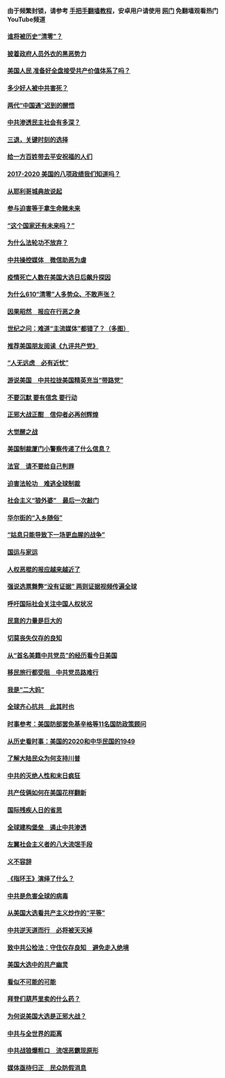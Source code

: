 #### 由于频繁封锁，请参考 [手把手翻墙教程](https://github.com/gfw-breaker/guides/wiki/)，安卓用户请使用 [网门](https://github.com/gfw-breaker/nogfw/blob/master/dl.md?t=01122300) 免翻墙观看热门YouTube频道 

#### [谁将被历史“清零”？](../pages/73/417485.md?t=01122300) 

#### [披着政府人员外衣的黑恶势力](../pages/73/417442.md?t=01122300) 

#### [美国人民 准备好全盘接受共产价值体系了吗？](../pages/73/417491.md?t=01122300) 

#### [多少好人被中共害死？](../pages/73/417144.md?t=01122300) 

#### [两代“中国通”迟到的醒悟](../pages/73/417064.md?t=01122300) 

#### [中共渗透民主社会有多深？](../pages/73/417063.md?t=01122300) 

#### [三退，关键时刻的选择](../pages/73/416969.md?t=01122300) 

#### [给一方百姓带去平安祝福的人们](../pages/73/416941.md?t=01122300) 

#### [2017-2020  美国的八项政绩我们知道吗？](../pages/73/416968.md?t=01122300) 

#### [从耶利哥城典故说起](../pages/73/416892.md?t=01122300) 

#### [参与迫害等于拿生命赌未来](../pages/73/416856.md?t=01122300) 

#### [“这个国家还有未来吗？”](../pages/73/416852.md?t=01122300) 

#### [为什么法轮功不放弃？](../pages/73/416864.md?t=01122300) 

#### [中共操控媒体　微信助恶为虐](../pages/73/416724.md?t=01122300) 

#### [疫情死亡人数在美国大选日后飙升探因](../pages/73/416606.md?t=01122300) 

#### [为什么610“清零”人多势众、不敢声张？](../pages/73/416632.md?t=01122300) 

#### [因果昭然　报应在行恶之身](../pages/73/416582.md?t=01122300) 

#### [世纪之问：难道“主流媒体”都错了？（多图）](../pages/73/416571.md?t=01122300) 

#### [推荐美国朋友阅读《九评共产党》](../pages/73/416510.md?t=01122300) 

#### [“人无远虑　必有近忧”](../pages/73/416513.md?t=01122300) 

#### [游说美国　中共拉拢美国精英充当“带路党”](../pages/73/416529.md?t=01122300) 

#### [不要沉默 要有信念 要行动](../pages/73/416457.md?t=01122300) 

#### [正邪大战正酣　信仰者必再创辉煌](../pages/73/416433.md?t=01122300) 

#### [大觉醒之战](../pages/73/416456.md?t=01122300) 

#### [美国制裁厦门小警察传递了什么信息？](../pages/73/416432.md?t=01122300) 

#### [法官　请不要给自己判罪](../pages/73/416379.md?t=01122300) 

#### [迫害法轮功　难逃全球制裁](../pages/73/416380.md?t=01122300) 

#### [社会主义“狼外婆”　最后一次敲门](../pages/73/416394.md?t=01122300) 

#### [华尔街的“入乡随俗”](../pages/73/416395.md?t=01122300) 

#### [“姑息只能导致下一场更血腥的战争”](../pages/73/416223.md?t=01122300) 

#### [国运与家运](../pages/73/416224.md?t=01122300) 

#### [人权恶棍的报应越来越近了](../pages/73/416276.md?t=01122300) 

#### [强说选票舞弊“没有证据” 两则证据视频传遍全球](../pages/73/416227.md?t=01122300) 

#### [呼吁国际社会关注中国人权状况](../pages/73/416135.md?t=01122300) 

#### [民意的力量是巨大的](../pages/73/416222.md?t=01122300) 

#### [切莫丧失仅存的良知](../pages/73/416134.md?t=01122300) 

#### [从“首名美籍中共党员”的经历看今日美国](../pages/73/416114.md?t=01122300) 

#### [移民旅行都受阻　中共党员路难行](../pages/73/416033.md?t=01122300) 

#### [我是“二大妈”](../pages/73/415529.md?t=01122300) 

#### [全球齐心抗共　此其时也](../pages/73/415989.md?t=01122300) 

#### [时事参考：美国防部罢免基辛格等11名国防政策顾问](../pages/73/415970.md?t=01122300) 

#### [从历史看时事：美国的2020和中华民国的1949](../pages/73/415949.md?t=01122300) 

#### [了解大陆民众为何支持川普](../pages/73/415950.md?t=01122300) 

#### [中共的灭绝人性和末日疯狂](../pages/73/415944.md?t=01122300) 

#### [共产伎俩如何在美国花样翻新](../pages/73/415908.md?t=01122300) 

#### [国际残疾人日的省思](../pages/73/415849.md?t=01122300) 

#### [全球建构堡垒　遏止中共渗透](../pages/73/415850.md?t=01122300) 

#### [左翼社会主义者的八大流氓手段](../pages/73/415802.md?t=01122300) 

#### [义不容辞](../pages/73/415807.md?t=01122300) 

#### [《指环王》演绎了什么？](../pages/73/415739.md?t=01122300) 

#### [中共是危害全球的病毒](../pages/73/415569.md?t=01122300) 

#### [从美国大选看共产主义炒作的“平等”](../pages/73/415654.md?t=01122300) 

#### [中共逆天道而行　必将被天灭掉](../pages/73/415626.md?t=01122300) 

#### [致中共公检法：守住仅存良知　避免走入绝境](../pages/73/415627.md?t=01122300) 

#### [美国大选中的共产幽灵](../pages/73/415618.md?t=01122300) 

#### [看似不可能的可能](../pages/73/415619.md?t=01122300) 

#### [拜登们葫芦里卖的什么药？](../pages/73/415531.md?t=01122300) 

#### [为何说美国大选是正邪大战？](../pages/73/415530.md?t=01122300) 

#### [中共与全世界的距离](../pages/73/415435.md?t=01122300) 

#### [中共战狼爆粗口　流氓恶霸现原形](../pages/73/415426.md?t=01122300) 

#### [媒体亟待归正　民众防假消息](../pages/73/415402.md?t=01122300) 

